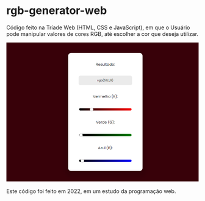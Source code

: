 # rgb-generator-web

Código feito na Tríade Web (HTML, CSS e JavaScript), em que o Usuário pode manipular valores de cores RGB, até escolher a cor que deseja utilizar.

![Screenshot](print.png)

Este código foi feito em 2022, em um estudo da programação web.
